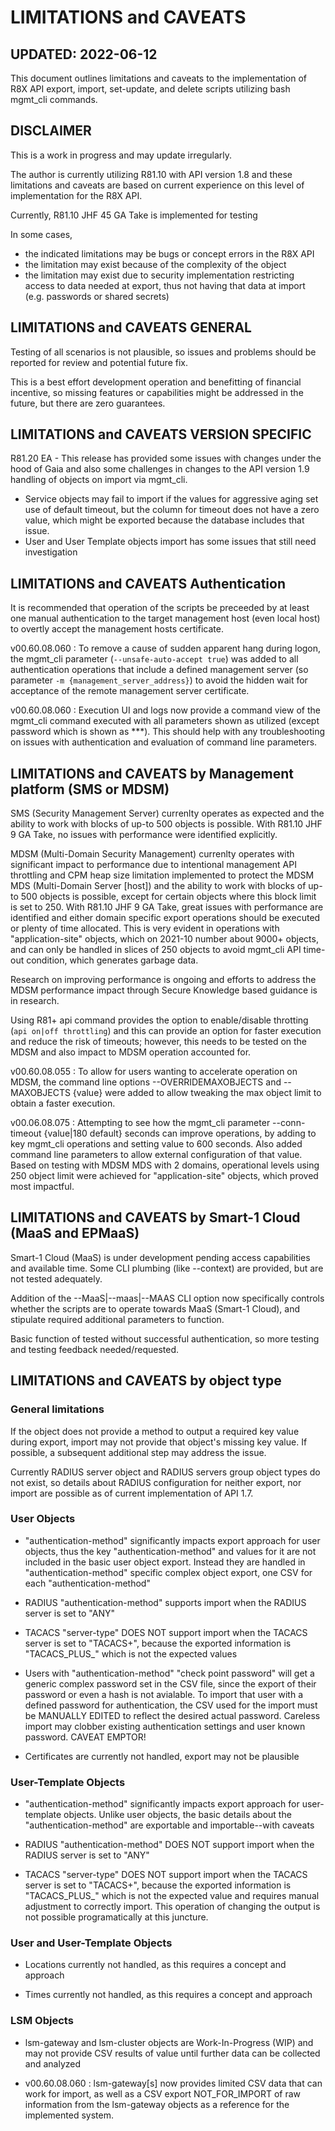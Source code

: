 # LIMITATIONS and CAVEATS

## UPDATED:  2022-06-12

This document outlines limitations and caveats to the implementation of R8X API export, import, set-update, and delete scripts utilizing bash mgmt_cli commands.

## DISCLAIMER

This is a work in progress and may update irregularly.

The author is currently utilizing R81.10 with API version 1.8 and these limitations and caveats are based on current experience on this level of implementation for the R8X API.

Currently, R81.10 JHF 45 GA Take is implemented for testing

In some cases,

- the indicated limitations may be bugs or concept errors in the R8X API
- the limitation may exist because of the complexity of the object
- the limitation may exist due to security implementation restricting access to data needed at export, thus not having that data at import (e.g. passwords or shared secrets)

## LIMITATIONS and CAVEATS GENERAL

Testing of all scenarios is not plausible, so issues and problems should be reported for review and potential future fix.

This is a best effort development operation and benefitting of financial incentive, so missing features or capabilities might be addressed in the future, but there are zero guarantees.

## LIMITATIONS and CAVEATS VERSION SPECIFIC

R81.20 EA - This release has provided some issues with changes under the hood of Gaia and also some challenges in changes to the API version 1.9 handling of objects on import via mgmt_cli.

- Service objects may fail to import if the values for aggressive aging set use of default timeout, but the column for timeout does not have a zero value, which might be exported because the database includes that issue.
- User and User Template objects import has some issues that still need investigation

## LIMITATIONS and CAVEATS Authentication

It is recommended that operation of the scripts be preceeded by at least one manual authentication to the target management host (even local host) to overtly accept the management hosts certificate.

v00.60.08.060 :  To remove a cause of sudden apparent hang during logon, the mgmt_cli parameter (`--unsafe-auto-accept true`) was added to all authentication operations that include a defined management server (so parameter `-m {management_server_address}`) to avoid the hidden wait for acceptance of the remote management server certificate.

v00.60.08.060 :  Execution UI and logs now provide a command view of the mgmt_cli command executed with all parameters shown as utilized (except password which is shown as ***).  This should help with any troubleshooting on issues with authentication and evaluation of command line parameters.

## LIMITATIONS and CAVEATS by Management platform (SMS or MDSM)

SMS (Security Management Server) currenlty operates as expected and the ability to work with blocks of up-to 500 objects is possible.  With R81.10 JHF 9 GA Take, no issues with performance were identified explicitly.

MDSM (Multi-Domain Security Management) currenlty operates with significant impact to performance due to intentional management API throttling and CPM heap size limitation implemented to protect the MDSM MDS (Multi-Domain Server [host]) and the ability to work with blocks of up-to 500 objects is possible, except for certain objects where this block limit is set to 250.  With R81.10 JHF 9 GA Take, great issues with performance are identified and either domain specific export operations should be executed or plenty of time allocated.  This is very evident in operations with "application-site" objects, which on 2021-10 number about 9000+ objects, and can only be handled in slices of 250 objects to avoid mgmt_cli API time-out condition, which generates garbage data.

Research on improving performance is ongoing and efforts to address the MDSM performance impact through Secure Knowledge based guidance is in research.

Using R81+ api command provides the option to enable/disable throtting (`api on|off throttling`) and this can provide an option for faster execution and reduce the risk of timeouts; however, this needs to be tested on the MDSM and also impact to MDSM operation accounted for.

v00.60.08.055 :  To allow for users wanting to accelerate operation on MDSM, the command line options --OVERRIDEMAXOBJECTS and --MAXOBJECTS {value} were added to allow tweaking the max object limit to obtain a faster execution.

v00.06.08.075 :  Attempting to see how the mgmt_cli parameter --conn-timeout {value|180 default} seconds can improve operations, by adding to key mgmt_cli operations and setting value to 600 seconds.  Also added command line parameters to allow external configuration of that value.  Based on testing with MDSM MDS with 2 domains, operational levels using 250 object limit were achieved for "application-site" objects, which proved most impactful.

## LIMITATIONS and CAVEATS by Smart-1 Cloud (MaaS and EPMaaS)

Smart-1 Cloud (MaaS) is under development pending access capabilities and available time.  Some CLI plumbing (like --context) are provided, but are not tested adequately.

Addition of the --MaaS|--maas|--MAAS CLI option now specifically controls whether the scripts are to operate towards MaaS (Smart-1 Cloud), and stipulate required additional parameters to function.

Basic function of tested without successful authentication, so more testing and testing feedback needed/requested.

## LIMITATIONS and CAVEATS by object type

### General limitations

If the object does not provide a method to output a required key value during export, import may not provide that object's missing key value.  If possible, a subsequent additional step may address the issue.

Currently RADIUS server object and RADIUS servers group object types do not exist, so details about RADIUS configuration for neither export, nor import are possible as of current implementation of API 1.7.

### User Objects

- "authentication-method" significantly impacts export approach for user objects, thus the key "authentication-method" and values for it are not included in the basic user object export.  Instead they are handled in "authentication-method" specific complex object export, one CSV for each "authentication-method"

- RADIUS "authentication-method" supports import when the RADIUS server is set to "ANY"

- TACACS "server-type" DOES NOT support import when the TACACS server is set to "TACACS+", because the exported information is "TACACS_PLUS_" which is not the expected values

- Users with "authentication-method" "check point password" will get a generic complex password set in the CSV file, since the export of their password or even a hash is not avialable.  To import that user with a defined password for authentication, the CSV used for the import must be MANUALLY EDITED to reflect the desired actual password.  Careless import may clobber existing authentication settings and user known password.  CAVEAT EMPTOR!

- Certificates are currently not handled, export may not be plausible

### User-Template Objects

- "authentication-method" significantly impacts export approach for user-template objects.  Unlike user objects, the basic details about the "authentication-method" are exportable and importable--with caveats

- RADIUS "authentication-method" DOES NOT support import when the RADIUS server is set to "ANY"

- TACACS "server-type" DOES NOT support import when the TACACS server is set to "TACACS+", because the exported information is "TACACS_PLUS_" which is not the expected value and requires manual adjustment to correctly import.  This operation of changing the output is not possible programatically at this juncture.

### User and User-Template Objects

- Locations currently not handled, as this requires a concept and approach

- Times currently not handled, as this requires a concept and approach

### LSM Objects

- lsm-gateway and lsm-cluster objects are Work-In-Progress (WIP) and may not provide CSV results of value until further data can be collected and analyzed

- v00.60.08.060 :  lsm-gateway[s] now provides limited CSV data that can work for import, as well as a CSV export NOT_FOR_IMPORT of raw information from the lsm-gateway objects as a reference for the implemented system.
